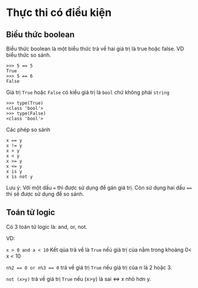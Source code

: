 # Thực thi có điều kiện

## Biểu thức boolean

Biểu thức boolean là một biểu thức trả về hai giá trị là true hoặc false. 
VD biểu thức so sánh.

```
>>> 5 == 5
True
>>> 5 == 6
False
```

Giá trị `True` hoặc `False` có kiểu giá trị là `bool` chứ không phải `string`

```
>>> type(True)
<class 'bool'>
>>> type(False)
<class 'bool'>
```

Các phép so sánh

```
x == y
x != y
x > y
x < y
x >= y
x <= y
x is y
x is not y
```

Lưu ý: Với một dấu `=` thì được sử dụng để gán giá trị. Còn sử dụng hai dấu `==` thì sẽ được sử dụng để so sánh.

## Toán tử logic

Có 3 toán tử logic là: and, or, not. 

VD:

`x > 0 and a < 10`  Kết qủa trả về là `True` nếú giá trị của nằm trong khoảng 0< x < 10

`n%2 == 0 or n%3 == 0` trả về giá trị `True` nếu giá trị của n là 2 hoặc 3.

`not (x>y)` trả về giá trị `True` nếu (x>y) là sai <=> x nhỏ hơn y.

